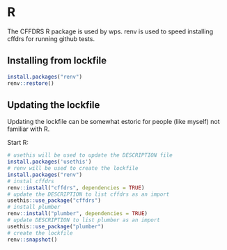 # R

The CFFDRS R package is used by wps.
renv is used to speed installing cffdrs for running github tests.

## Installing from lockfile

```R
install.packages("renv")
renv::restore()
```

## Updating the lockfile

Updating the lockfile can be somewhat estoric for people (like myself) not familiar with R.

Start R:

```R
# usethis will be used to update the DESCRIPTION file
install.packages('usethis')
# renv will be used to create the lockfile
install.packages("renv")
# instal cffdrs
renv::install("cffdrs", dependencies = TRUE)
# update the DESCRIPTION to list cffdrs as an import
usethis::use_package("cffdrs")
# install plumber
renv::install("plumber", dependencies = TRUE)
# update DESCRIPTION to list plumber as an import
usethis::use_package("plumber")
# create the lockfile
renv::snapshot()
```
